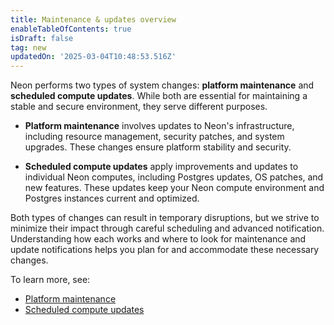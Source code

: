 ```yaml
---
title: Maintenance & updates overview
enableTableOfContents: true
isDraft: false
tag: new
updatedOn: '2025-03-04T10:48:53.516Z'
---
```


Neon performs two types of system changes: **platform maintenance** and **scheduled compute updates**. While both are essential for maintaining a stable and secure environment, they serve different purposes.

- **Platform maintenance** involves updates to Neon's infrastructure, including resource management, security patches, and system upgrades. These changes ensure platform stability and security.

- **Scheduled compute updates** apply improvements and updates to individual Neon computes, including Postgres updates, OS patches, and new features. These updates keep your Neon compute environment and Postgres instances current and optimized.

Both types of changes can result in temporary disruptions, but we strive to minimize their impact through careful scheduling and advanced notification. Understanding how each works and where to look for maintenance and update notifications helps you plan for and accommodate these necessary changes.

To learn more, see:

- [Platform maintenance](/docs/manage/platform-maintenance)
- [Scheduled compute updates](/docs/manage/updates)
